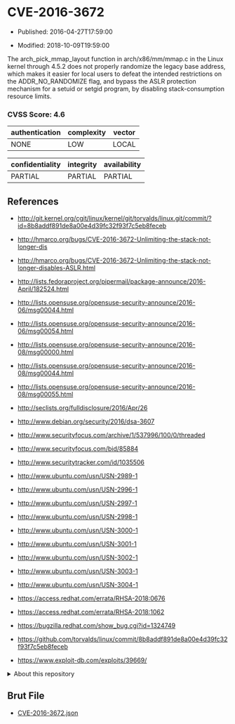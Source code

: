 # CVE-2016-3672

- Published: 2016-04-27T17:59:00

- Modified: 2018-10-09T19:59:00

The arch_pick_mmap_layout function in arch/x86/mm/mmap.c in the Linux kernel through 4.5.2 does not properly randomize the legacy base address, which makes it easier for local users to defeat the intended restrictions on the ADDR_NO_RANDOMIZE flag, and bypass the ASLR protection mechanism for a setuid or setgid program, by disabling stack-consumption resource limits.

### CVSS Score: **4.6**

| authentication | complexity | vector |
| --- | --- | --- |
| NONE | LOW | LOCAL |

| confidentiality | integrity | availability |
| --- | --- | --- |
| PARTIAL | PARTIAL | PARTIAL |

## References

* http://git.kernel.org/cgit/linux/kernel/git/torvalds/linux.git/commit/?id=8b8addf891de8a00e4d39fc32f93f7c5eb8feceb

* http://hmarco.org/bugs/CVE-2016-3672-Unlimiting-the-stack-not-longer-dis

* http://hmarco.org/bugs/CVE-2016-3672-Unlimiting-the-stack-not-longer-disables-ASLR.html

* http://lists.fedoraproject.org/pipermail/package-announce/2016-April/182524.html

* http://lists.opensuse.org/opensuse-security-announce/2016-06/msg00044.html

* http://lists.opensuse.org/opensuse-security-announce/2016-06/msg00054.html

* http://lists.opensuse.org/opensuse-security-announce/2016-08/msg00000.html

* http://lists.opensuse.org/opensuse-security-announce/2016-08/msg00044.html

* http://lists.opensuse.org/opensuse-security-announce/2016-08/msg00055.html

* http://seclists.org/fulldisclosure/2016/Apr/26

* http://www.debian.org/security/2016/dsa-3607

* http://www.securityfocus.com/archive/1/537996/100/0/threaded

* http://www.securityfocus.com/bid/85884

* http://www.securitytracker.com/id/1035506

* http://www.ubuntu.com/usn/USN-2989-1

* http://www.ubuntu.com/usn/USN-2996-1

* http://www.ubuntu.com/usn/USN-2997-1

* http://www.ubuntu.com/usn/USN-2998-1

* http://www.ubuntu.com/usn/USN-3000-1

* http://www.ubuntu.com/usn/USN-3001-1

* http://www.ubuntu.com/usn/USN-3002-1

* http://www.ubuntu.com/usn/USN-3003-1

* http://www.ubuntu.com/usn/USN-3004-1

* https://access.redhat.com/errata/RHSA-2018:0676

* https://access.redhat.com/errata/RHSA-2018:1062

* https://bugzilla.redhat.com/show_bug.cgi?id=1324749

* https://github.com/torvalds/linux/commit/8b8addf891de8a00e4d39fc32f93f7c5eb8feceb

* https://www.exploit-db.com/exploits/39669/

<details>
<summary>About this repository</summary> 

  This repository is part of the project [Live Hack CVE](https://github.com/Live-Hack-CVE). Main website can be found [www.live-hack.org](https://www.live-hack.org) 
  
  Made by [Sn0wAlice](https://github.com/Sn0wAlice) for the people that care about security and need to have a feed of the latest CVEs. Hope you enjoy it, don't forget to star the repo and follow me on [Twitter](https://twitter.com/Sn0wAlice) and [Github](https://github.com/Sn0wAlice). And that is my [personnal website](https://www.alice-snow.me/)

  - [Home Page](https://github.com/Live-Hack-CVE)
  - [Framework](https://github.com/Live-Hack-CVE/cve-framework)
  - [CVE database](https://github.com/Live-Hack-CVE/full_database)
  - [Changelog](https://github.com/Live-Hack-CVE/Changelog)
</details>

## Brut File

* [CVE-2016-3672.json](https://raw.githubusercontent.com/Live-Hack-CVE/full_database/main/cves/2016/CVE-2016-3672.json)

